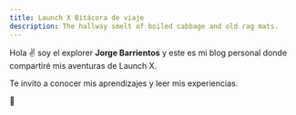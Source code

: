 ```yaml
---
title: Launch X Bitácora de viaje
description: The hallway smelt of boiled cabbage and old rag mats.
---
```


Hola ✌️  soy el explorer **Jorge Barrientos** y este es mi blog personal donde compartiré mis aventuras de Launch X.

Te invito a conocer mis aprendizajes y leer mis experiencias.

🚀
